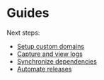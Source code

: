 # Guides

Next steps:

- [Setup custom domains](/guides/custom-domains)
- [Capture and view logs](/guides/logging)
- [Synchronize dependencies](/guides/deps)
- [Automate releases](/guides/releases)
